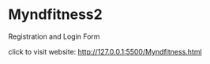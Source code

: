 # Myndfitness2
Registration and Login Form

click to visit website: http://127.0.0.1:5500/Myndfitness.html
